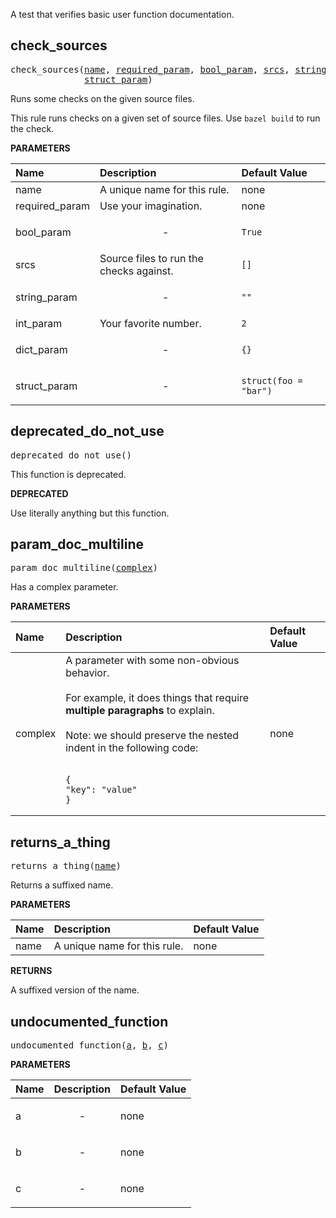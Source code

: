 <!-- Generated with Stardoc: http://skydoc.bazel.build -->

A test that verifies basic user function documentation.

<a id="check_sources"></a>

## check_sources

<pre>
check_sources(<a href="#check_sources-name">name</a>, <a href="#check_sources-required_param">required_param</a>, <a href="#check_sources-bool_param">bool_param</a>, <a href="#check_sources-srcs">srcs</a>, <a href="#check_sources-string_param">string_param</a>, <a href="#check_sources-int_param">int_param</a>, <a href="#check_sources-dict_param">dict_param</a>,
              <a href="#check_sources-struct_param">struct_param</a>)
</pre>

Runs some checks on the given source files.

This rule runs checks on a given set of source files.
Use `bazel build` to run the check.


**PARAMETERS**


| Name  | Description | Default Value |
| :------------- | :------------- | :------------- |
| <a id="check_sources-name"></a>name |  A unique name for this rule.   |  none |
| <a id="check_sources-required_param"></a>required_param |  Use your imagination.   |  none |
| <a id="check_sources-bool_param"></a>bool_param |  <p align="center"> - </p>   |  `True` |
| <a id="check_sources-srcs"></a>srcs |  Source files to run the checks against.   |  `[]` |
| <a id="check_sources-string_param"></a>string_param |  <p align="center"> - </p>   |  `""` |
| <a id="check_sources-int_param"></a>int_param |  Your favorite number.   |  `2` |
| <a id="check_sources-dict_param"></a>dict_param |  <p align="center"> - </p>   |  `{}` |
| <a id="check_sources-struct_param"></a>struct_param |  <p align="center"> - </p>   |  `struct(foo = "bar")` |


<a id="deprecated_do_not_use"></a>

## deprecated_do_not_use

<pre>
deprecated_do_not_use()
</pre>

This function is deprecated.


**DEPRECATED**

Use literally anything but this function.


<a id="param_doc_multiline"></a>

## param_doc_multiline

<pre>
param_doc_multiline(<a href="#param_doc_multiline-complex">complex</a>)
</pre>

Has a complex parameter.

**PARAMETERS**


| Name  | Description | Default Value |
| :------------- | :------------- | :------------- |
| <a id="param_doc_multiline-complex"></a>complex |  A parameter with some non-obvious behavior.<br><br> For example, it does things that require **multiple paragraphs** to explain.<br><br>Note: we should preserve the nested indent in the following code:<br><br><pre><code class="language-json">{&#10;    "key": "value"&#10;}</code></pre>   |  none |


<a id="returns_a_thing"></a>

## returns_a_thing

<pre>
returns_a_thing(<a href="#returns_a_thing-name">name</a>)
</pre>

Returns a suffixed name.

**PARAMETERS**


| Name  | Description | Default Value |
| :------------- | :------------- | :------------- |
| <a id="returns_a_thing-name"></a>name |  A unique name for this rule.   |  none |

**RETURNS**

A suffixed version of the name.


<a id="undocumented_function"></a>

## undocumented_function

<pre>
undocumented_function(<a href="#undocumented_function-a">a</a>, <a href="#undocumented_function-b">b</a>, <a href="#undocumented_function-c">c</a>)
</pre>



**PARAMETERS**


| Name  | Description | Default Value |
| :------------- | :------------- | :------------- |
| <a id="undocumented_function-a"></a>a |  <p align="center"> - </p>   |  none |
| <a id="undocumented_function-b"></a>b |  <p align="center"> - </p>   |  none |
| <a id="undocumented_function-c"></a>c |  <p align="center"> - </p>   |  none |


